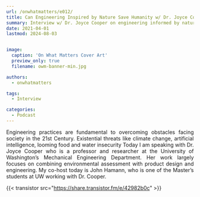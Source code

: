```yaml
---
url: /onwhatmatters/e012/
title: Can Engineering Inspired by Nature Save Humanity w/ Dr. Joyce Cooper
summary: Interview w/ Dr. Joyce Cooper on engineering informed by nature
date: 2021-04-01
lastmod: 2024-08-03


image:
  caption: 'On What Matters Cover Art'
  preview_only: true
  filename: owm-banner-min.jpg

authors:
  - onwhatmatters

tags:
  - Interview

categories: 
  - Podcast
---
```


<div style="text-align: justify">
Engineering practices are fundamental to overcoming obstacles facing society in the 21st Century. Existential threats like climate change, artificial intelligence, looming food and water insecurity  Today I am speaking with  Dr. Joyce Cooper who is a professor and researcher at the University of Washington’s Mechanical Engineering Department. Her work largely focuses on combining environmental assessment with product design and engineering. My co-host today is John Hamann, who is one of the Master’s students at UW working with Dr. Cooper. 

{{< transistor src="https://share.transistor.fm/e/42982b0c" >}}
</div>